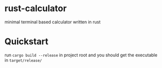 # rust-calculator
minimal terminal based calculator written in rust

# Quickstart
run ```cargo build --release``` in project root and you should get the executable in ```target/release/```
